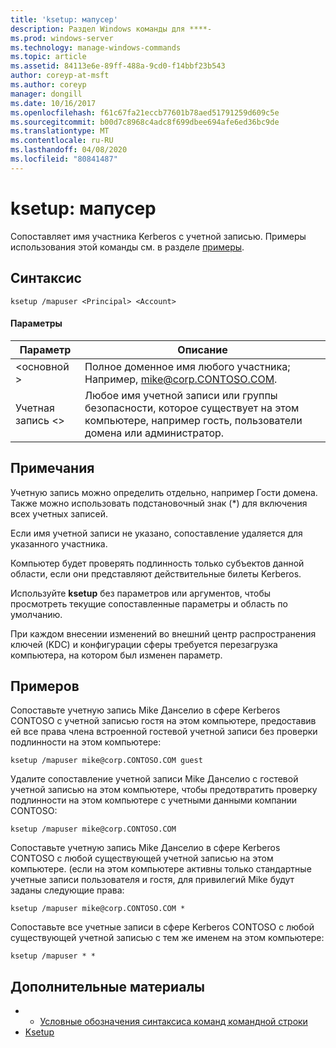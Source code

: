 ```yaml
---
title: 'ksetup: мапусер'
description: Раздел Windows команды для ****-
ms.prod: windows-server
ms.technology: manage-windows-commands
ms.topic: article
ms.assetid: 84113e6e-89ff-488a-9cd0-f14bbf23b543
author: coreyp-at-msft
ms.author: coreyp
manager: dongill
ms.date: 10/16/2017
ms.openlocfilehash: f61c67fa21eccb77601b78aed51791259d609c5e
ms.sourcegitcommit: b00d7c8968c4adc8f699dbee694afe6ed36bc9de
ms.translationtype: MT
ms.contentlocale: ru-RU
ms.lasthandoff: 04/08/2020
ms.locfileid: "80841487"
---
```

# <a name="ksetupmapuser"></a>ksetup: мапусер



Сопоставляет имя участника Kerberos с учетной записью. Примеры использования этой команды см. в разделе [примеры](#BKMK_Examples).

## <a name="syntax"></a>Синтаксис

```
ksetup /mapuser <Principal> <Account>
```

#### <a name="parameters"></a>Параметры

|  Параметр   |                                                   Описание                                                   |
|--------------|-----------------------------------------------------------------------------------------------------------------|
| \<основной > |              Полное доменное имя любого участника; Например, mike@corp.CONTOSO.COM.              |
|  Учетная запись \<>  | Любое имя учетной записи или группы безопасности, которое существует на этом компьютере, например гость, пользователи домена или администратор. |

## <a name="remarks"></a>Примечания

Учетную запись можно определить отдельно, например Гости домена. Также можно использовать подстановочный знак (*) для включения всех учетных записей.

Если имя учетной записи не указано, сопоставление удаляется для указанного участника.

Компьютер будет проверять подлинность только субъектов данной области, если они представляют действительные билеты Kerberos.

Используйте **ksetup** без параметров или аргументов, чтобы просмотреть текущие сопоставленные параметры и область по умолчанию.

При каждом внесении изменений во внешний центр распространения ключей (KDC) и конфигурации сферы требуется перезагрузка компьютера, на котором был изменен параметр.

## <a name="examples"></a><a name=BKMK_Examples></a>Примеров

Сопоставьте учетную запись Mike Данселио в сфере Kerberos CONTOSO с учетной записью гостя на этом компьютере, предоставив ей все права члена встроенной гостевой учетной записи без проверки подлинности на этом компьютере:
```
ksetup /mapuser mike@corp.CONTOSO.COM guest
```
Удалите сопоставление учетной записи Mike Данселио с гостевой учетной записью на этом компьютере, чтобы предотвратить проверку подлинности на этом компьютере с учетными данными компании CONTOSO:
```
ksetup /mapuser mike@corp.CONTOSO.COM 
```
Сопоставьте учетную запись Mike Данселио в сфере Kerberos CONTOSO с любой существующей учетной записью на этом компьютере. (если на этом компьютере активны только стандартные учетные записи пользователя и гостя, для привилегий Mike будут заданы следующие права:
```
ksetup /mapuser mike@corp.CONTOSO.COM *
```
Сопоставьте все учетные записи в сфере Kerberos CONTOSO с любой существующей учетной записью с тем же именем на этом компьютере:
```
ksetup /mapuser * *
```

## <a name="additional-references"></a>Дополнительные материалы

-   - [Условные обозначения синтаксиса команд командной строки](command-line-syntax-key.md)
-   [Ksetup](ksetup.md)